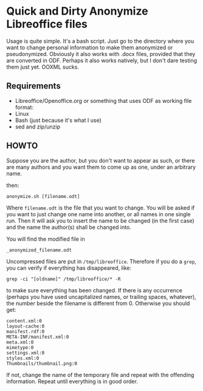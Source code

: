 # Quick and Dirty Anonymize Libreoffice files

Usage is quite simple. It's a bash script. Just go to the directory where you want to change personal information to make them anonymized or pseudonymized. Obviously it also works with .docx files, provided that they are converted in ODF. Perhaps it also works natively, but I don't dare testing them just yet. OOXML sucks.

## Requirements

- Libreoffice/Openoffice.org or something that uses ODF as working file format:
- Linux
- Bash (just because it's what I use)
- sed and zip/unzip

## HOWTO

Suppose you are the author, but you don't want to appear as such, or there are many authors and you want them to come up as one, under an arbitrary name.

then:

	anonymize.sh [filename.odt]

Where `filename.odt` is the file that you want to change. You will be asked if you want to just change one name into another, or all names in one single run. Then it will ask you to insert the name to be changed (in the first case) and the name the author(s) shall be changed into.

You will find the modified file in

	_anonymized_filename.odt

Uncompressed files are put in `/tmp/libreoffice`.  Therefore if you do a `grep`, you can verify if everything has disappeared, like:

	grep -ci "[oldname]" /tmp/libreoffice/* -R

to make sure everything has been changed. If there is any occurrence (perhaps you have used uncapitalized names, or trailing spaces, whatever), the number beside the filename is different from 0. Otherwise you should get:

	content.xml:0
	layout-cache:0
	manifest.rdf:0
	META-INF/manifest.xml:0
	meta.xml:0
	mimetype:0
	settings.xml:0
	styles.xml:0
	Thumbnails/thumbnail.png:0

If not, change the name of the temporary file and repeat with the offending information. Repeat until everything is in good order.

<!--
**Note** all *three* variables are required. If you put only two, a warning is displayed  -->
